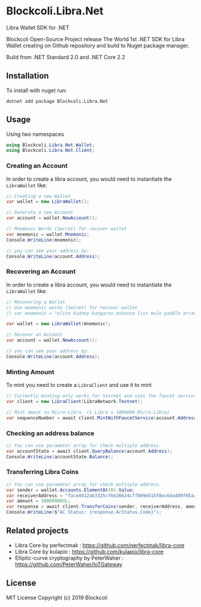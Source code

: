 # Blockcoli.Libra.Net
Libra Wallet SDK for .NET

Blockcoli Open-Source Project release The World 1st .NET SDK for Libra Wallet creating on Github repository and build to Nuget package manager. 

Build from .NET Standard 2.0 and .NET Core 2.2

## Installation
To install with nuget run:

```
dotnet add package Blockcoli.Libra.Net
```

## Usage

Using two namespaces

```c#
using Blockcoli.Libra.Net.Wallet;
using Blockcoli.Libra.Net.Client;
```

### Creating an Account

In order to create a libra account, you would need to instantiate the `LibraWallet` like:

```c#
// Creating a new Wallet
var wallet = new LibraWallet();

// Generate a new Account
var account = wallet.NewAccount();

// Mnemonic Words (Secret) for recover wallet
var mnemonic = wallet.Mnemonic;
Console.WriteLine(mnemonic);

// you can see your address by:
Console.WriteLine(account.Address);
```

### Recovering an Account

In order to create a libra account, you would need to instantiate the `LibraWallet` like:

```c#
// Recovering a Wallet
// Use mnemonic words (Secret) for recover wallet
// var mnemonic = "elite kidney kangaroo enhance list mule paddle arrange popular frown ahead carry endorse thunder toy broken absorb level surprise arrow analyst segment wave fat";

var wallet = new LibraWallet(mnemonic);

// Recover an Account
var account = wallet.NewAccount();

// you can see your address by:
Console.WriteLine(account.Address);
```

### Minting Amount
To mint you need to create a `LibraClient` and use it to mint

```c#
// Currently minting only works for testnet and uses the faucet service.
var client = new LibraClient(LibraNetwork.Testnet);

// Mint amout in Micro-Libra. (1 Libra = 1000000 Micro-Libra)
var sequenceNumber = await client.MintWithFaucetService(account.Address, 1000000);
```

### Checking an address balance

```c#
// You can use parameter array for check multiple address.
var accountState = await client.QueryBalance(account.Address);
Console.WriteLine(accountState.Balance);
```

### Transferring Libra Coins

```c#
// You can use parameter array for check multiple address.
var sender = wallet.Accounts.ElementAt(0).Value;
var receiverAddress = "face4412ab3325cf6e26624cff089eb1bf8ec6da489f05aad72a81de5ff7b5d1";
var amount = 10000000UL;
var response = await client.TransferCoins(sender, receiverAddress, amount);
Console.WriteLine($"AC Status: {response.AcStatus.Code}");
```

Related projects
----------------

- Libra Core by perfectmak : https://github.com/perfectmak/libra-core
- Libra Core by kulapio : https://github.com/kulapio/libra-core
- Elliptic-curve cryptography by PeterWaher : https://github.com/PeterWaher/IoTGateway

License
----------------
MIT License Copyright (c) 2019 Blockcoli
